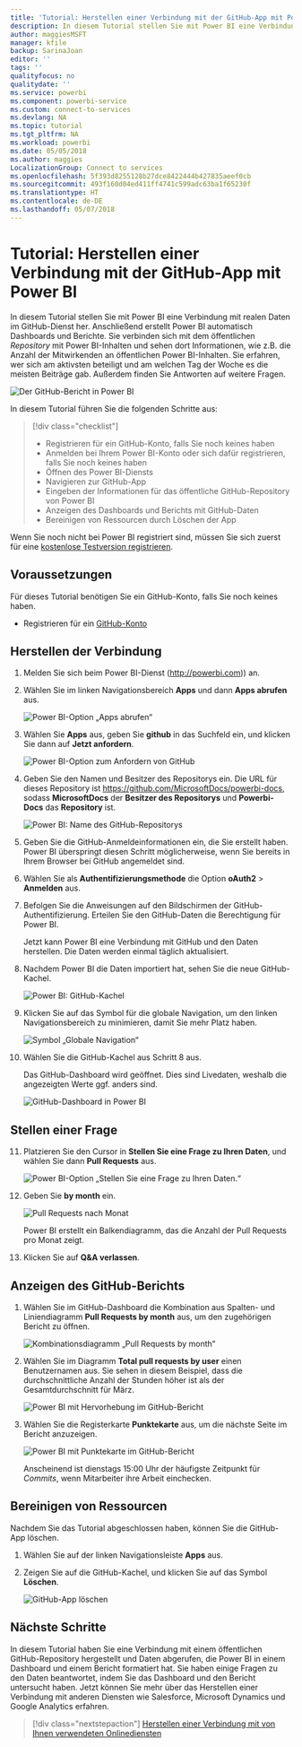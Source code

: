 ```yaml
---
title: 'Tutorial: Herstellen einer Verbindung mit der GitHub-App mit Power BI'
description: In diesem Tutorial stellen Sie mit Power BI eine Verbindung mit realen Daten im GitHub-Dienst her. Anschließend erstellt Power BI automatisch Dashboards und Berichte.
author: maggiesMSFT
manager: kfile
backup: SarinaJoan
editor: ''
tags: ''
qualityfocus: no
qualitydate: ''
ms.service: powerbi
ms.component: powerbi-service
ms.custom: connect-to-services
ms.devlang: NA
ms.topic: tutorial
ms.tgt_pltfrm: NA
ms.workload: powerbi
ms.date: 05/05/2018
ms.author: maggies
LocalizationGroup: Connect to services
ms.openlocfilehash: 5f393d8255128b27dce8422444b427835aeef0cb
ms.sourcegitcommit: 493f160d04ed411ff4741c599adc63ba1f65230f
ms.translationtype: HT
ms.contentlocale: de-DE
ms.lasthandoff: 05/07/2018
---
```

# <a name="tutorial-connect-to-the-github-app-with-power-bi"></a>Tutorial: Herstellen einer Verbindung mit der GitHub-App mit Power BI
In diesem Tutorial stellen Sie mit Power BI eine Verbindung mit realen Daten im GitHub-Dienst her. Anschließend erstellt Power BI automatisch Dashboards und Berichte. Sie verbinden sich mit dem öffentlichen *Repository* mit Power BI-Inhalten und sehen dort Informationen, wie z.B. die Anzahl der Mitwirkenden an öffentlichen Power BI-Inhalten. Sie erfahren, wer sich am aktivsten beteiligt und am welchen Tag der Woche es die meisten Beiträge gab. Außerdem finden Sie Antworten auf weitere Fragen. 

![Der GitHub-Bericht in Power BI](media/service-tutorial-connect-to-github/power-bi-github-app-tutorial-punch-card.png)

In diesem Tutorial führen Sie die folgenden Schritte aus:

> [!div class="checklist"]
> * Registrieren für ein GitHub-Konto, falls Sie noch keines haben 
> * Anmelden bei Ihrem Power BI-Konto oder sich dafür registrieren, falls Sie noch keines haben
> * Öffnen des Power BI-Diensts
> * Navigieren zur GitHub-App
> * Eingeben der Informationen für das öffentliche GitHub-Repository von Power BI
> * Anzeigen des Dashboards und Berichts mit GitHub-Daten
> * Bereinigen von Ressourcen durch Löschen der App

Wenn Sie noch nicht bei Power BI registriert sind, müssen Sie sich zuerst für eine [kostenlose Testversion registrieren](https://app.powerbi.com/signupredirect?pbi_source=web).

## <a name="prerequisites"></a>Voraussetzungen

Für dieses Tutorial benötigen Sie ein GitHub-Konto, falls Sie noch keines haben. 

- Registrieren für ein [GitHub-Konto](https://docs.microsoft.com/contribute/get-started-setup-github)


## <a name="how-to-connect"></a>Herstellen der Verbindung
1. Melden Sie sich beim Power BI-Dienst (http://powerbi.com)) an. 
2. Wählen Sie im linken Navigationsbereich **Apps** und dann **Apps abrufen** aus.
   
   ![Power BI-Option „Apps abrufen“](media/service-tutorial-connect-to-github/power-bi-github-app-tutorial.png) 

3. Wählen Sie **Apps** aus, geben Sie **github** in das Suchfeld ein, und klicken Sie dann auf **Jetzt anfordern**.
   
   ![Power BI-Option zum Anfordern von GitHub](media/service-tutorial-connect-to-github/power-bi-github-app-tutorial-get-it-now.png) 

4. Geben Sie den Namen und Besitzer des Repositorys ein. Die URL für dieses Repository ist https://github.com/MicrosoftDocs/powerbi-docs, sodass **MicrosoftDocs** der **Besitzer des Repositorys** und **Powerbi-Docs** das **Repository** ist. 
   
    ![Power BI: Name des GitHub-Repositorys](media/service-tutorial-connect-to-github/power-bi-github-app-tutorial-repo-name.png)

5. Geben Sie die GitHub-Anmeldeinformationen ein, die Sie erstellt haben. Power BI überspringt diesen Schritt möglicherweise, wenn Sie bereits in Ihrem Browser bei GitHub angemeldet sind. 

6. Wählen Sie als **Authentifizierungsmethode** die Option **oAuth2** \> **Anmelden** aus.

7. Befolgen Sie die Anweisungen auf den Bildschirmen der GitHub-Authentifizierung. Erteilen Sie den GitHub-Daten die Berechtigung für Power BI.
   
   Jetzt kann Power BI eine Verbindung mit GitHub und den Daten herstellen.  Die Daten werden einmal täglich aktualisiert.

8. Nachdem Power BI die Daten importiert hat, sehen Sie die neue GitHub-Kachel. 
 
   ![Power BI: GitHub-Kachel](media/service-tutorial-connect-to-github/power-bi-github-app-tutorial-tile.png) 

8. Klicken Sie auf das Symbol für die globale Navigation, um den linken Navigationsbereich zu minimieren, damit Sie mehr Platz haben.

    ![Symbol „Globale Navigation“](media/service-tutorial-connect-to-github/power-bi-global-navigation-icon.png)

10. Wählen Sie die GitHub-Kachel aus Schritt 8 aus. 
    
    Das GitHub-Dashboard wird geöffnet. Dies sind Livedaten, weshalb die angezeigten Werte ggf. anders sind.

    ![GitHub-Dashboard in Power BI](media/service-tutorial-connect-to-github/power-bi-github-app-tutorial-dashboard.png)

    

## <a name="ask-a-question"></a>Stellen einer Frage

11. Platzieren Sie den Cursor in **Stellen Sie eine Frage zu Ihren Daten**, und wählen Sie dann **Pull Requests** aus. 

    ![Power BI-Option „Stellen Sie eine Frage zu Ihren Daten.“](media/service-tutorial-connect-to-github/power-bi-github-app-tutorial-ask-question.png)

12. Geben Sie **by month** ein.
 
    ![Pull Requests nach Monat](media/service-tutorial-connect-to-github/power-bi-github-app-tutorial-ask-question-by-month.png)

     Power BI erstellt ein Balkendiagramm, das die Anzahl der Pull Requests pro Monat zeigt.

13. Klicken Sie auf **Q&A verlassen**.

## <a name="view-the-github-report"></a>Anzeigen des GitHub-Berichts 

1. Wählen Sie im GitHub-Dashboard die Kombination aus Spalten- und Liniendiagramm **Pull Requests by month** aus, um den zugehörigen Bericht zu öffnen.

    ![Kombinationsdiagramm „Pull Requests by month“](media/service-tutorial-connect-to-github/power-bi-github-app-tutorial-pull-requests-combo-chart.png)

2. Wählen Sie im Diagramm **Total pull requests by user** einen Benutzernamen aus. Sie sehen in diesem Beispiel, dass die durchschnittliche Anzahl der Stunden höher ist als der Gesamtdurchschnitt für März.

    ![Power BI mit Hervorhebung im GitHub-Bericht](media/service-tutorial-connect-to-github/power-bi-github-app-tutorial-report-highlight.png)

3. Wählen Sie die Registerkarte **Punktekarte** aus, um die nächste Seite im Bericht anzuzeigen. 
 
    ![Power BI mit Punktekarte im GitHub-Bericht](media/service-tutorial-connect-to-github/power-bi-github-app-tutorial-tues-3pm.png)

    Anscheinend ist dienstags 15:00 Uhr der häufigste Zeitpunkt für *Commits*, wenn Mitarbeiter ihre Arbeit einchecken.

## <a name="clean-up-resources"></a>Bereinigen von Ressourcen

Nachdem Sie das Tutorial abgeschlossen haben, können Sie die GitHub-App löschen. 

1. Wählen Sie auf der linken Navigationsleiste **Apps** aus.
2. Zeigen Sie auf die GitHub-Kachel, und klicken Sie auf das Symbol **Löschen**.

    ![GitHub-App löschen](media/service-tutorial-connect-to-github/power-bi-github-app-tutorial-delete.png)

## <a name="next-steps"></a>Nächste Schritte

In diesem Tutorial haben Sie eine Verbindung mit einem öffentlichen GitHub-Repository hergestellt und Daten abgerufen, die Power BI in einem Dashboard und einem Bericht formatiert hat. Sie haben einige Fragen zu den Daten beantwortet, indem Sie das Dashboard und den Bericht untersucht haben. Jetzt können Sie mehr über das Herstellen einer Verbindung mit anderen Diensten wie Salesforce, Microsoft Dynamics und Google Analytics erfahren. 
 
> [!div class="nextstepaction"]
> [Herstellen einer Verbindung mit von Ihnen verwendeten Onlinediensten](./service-connect-to-services.md)


